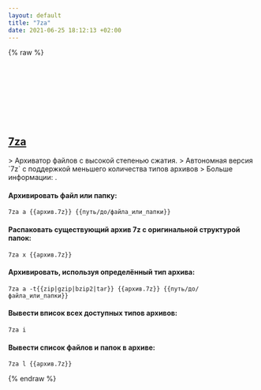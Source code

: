 ```yaml
---
layout: default
title: "7za"
date: 2021-06-25 18:12:13 +02:00
---
```

{% raw %}
<h2 id="7za">
  <a href="/ru/common/7za.html">7za</a> <a href="#7za"><svg class="icon">
    <use href="/assets/images/unicode_sprite.svg#link" />
  </svg></a>
</h2>
> Архиватор файлов с высокой степенью сжатия.
> Автономная версия `7z` с поддержкой меньшего количества типов архивов
> Больше информации: <https://www.7-zip.org/>.

#### Архивировать файл или папку:
```shell
7za a {{архив.7z}} {{путь/до/файла_или_папки}}
```
#### Распаковать существующий архив 7z с оригинальной структурой папок:
```shell
7za x {{архив.7z}}
```
#### Архивировать, используя определённый тип архива:
```shell
7za a -t{{zip|gzip|bzip2|tar}} {{архив.7z}} {{путь/до/файла_или_папки}}
```
#### Вывести вписок всех доступных типов архивов:
```shell
7za i
```
#### Вывести список файлов и папок в архиве:
```shell
7za l {{архив.7z}}
```
{% endraw %}